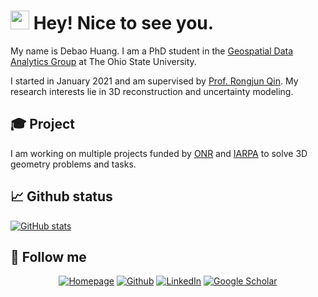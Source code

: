 <h1><img src="https://emojis.slackmojis.com/emojis/images/1643514812/8268/blob-hype.gif?1643514812" width="30"/> Hey! Nice to see you.</h1>

<p>My name is Debao Huang. I am a PhD student in the <a href="https://u.osu.edu/qin.324/research/">Geospatial Data Analytics Group</a> at The Ohio State University. </p>

<p>I started in January 2021 and am supervised by <a href="https://u.osu.edu/qin.324/">Prof. Rongjun Qin</a>. My research interests lie in 3D reconstruction and uncertainty modeling. 

<h2>🎓 Project</h2>

I am working on multiple projects funded by <a href="https://www.nre.navy.mil">ONR</a> and <a href="https://www.iarpa.gov/research-programs/wriva">IARPA</a> to solve 3D geometry problems and tasks. </p>

<h2>📈 Github status</h2>

[![GitHub stats](https://github-readme-stats-p10yxvzmp-debaohuangs-projects.vercel.app/api?username=DebaoHuang&theme=tokyonight&show_icons=true)](https://github.com/DebaoHuang/github-readme-stats)

<h2>👀 Follow me</h2>

<p style="text-align:center">
  <a href="https://debaohuang.github.io/" target="_blank"><img alt="Homepage" src="https://img.shields.io/badge/website-00b2d2.svg?style=for-the-badge&logo=About.me&logoColor=white" /></a>
  <a href="https://github.com/DebaoHuang" target="_blank"><img alt="Github" src="https://img.shields.io/badge/GitHub-567277.svg?&style=for-the-badge&logo=Github&logoColor=white" /></a>
  <a href="https://www.linkedin.com/in/debao-huang" target="_blank"><img alt="LinkedIn" src="https://img.shields.io/badge/linkedin-%230077B5.svg?&style=for-the-badge&logo=linkedin&logoColor=white" /></a> 
  <a href="https://scholar.google.com/citations?user=OkHkN_kAAAAJ&hl=en&oi=ao" target="_blank"><img alt="Google Scholar" src="https://img.shields.io/badge/Scholar-4285F4?&style=for-the-badge&logo=googlescholar&logoColor=white" /></a> 
</p>
